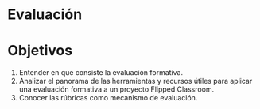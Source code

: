 # Evaluación

# Objetivos

1.  Entender en que consiste la evaluación formativa.
2.  Analizar el panorama de las herramientas y recursos útiles para aplicar una evaluación formativa a un proyecto Flipped Classroom.
3.  Conocer las rúbricas como mecanismo de evaluación.